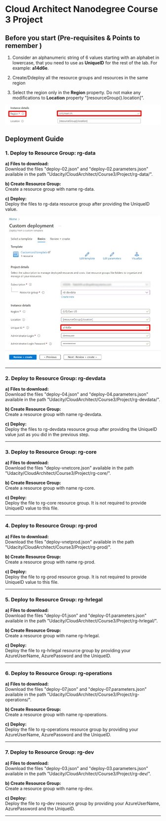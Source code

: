 # Cloud Architect Nanodegree Course 3 Project

## Before you start (Pre-requisites & Points to remember )

1. Consider an alphanumeric string of 6 values starting with an alphabet in lowercase, that you need to use as **UniqueID** for the rest of the lab. For example: **a14d6e**.

2. Create/Ddeploy all the resource groups and resources in the same region

3. Select the region only in the **Region** property. Do not make any modifications to **Location** property "[resourceGroup().location]". 

![Location Details](./media/Location-details.jpg)

## Deployment Guide

### 1. Deploy to Resource Group: rg-data

**a) Files to download:** <br/>
Download the files "deploy-02.json" and "deploy-02.parameters.json" available in the path "Udacity/CloudArchitect/Course3/Project/rg-data/".

**b) Create Resource Group:** <br/>
Create a resource group with name rg-data.

**c) Deploy:** <br/>
Deploy the files to rg-data resource group after providing the UniqueID value.

![UniqueID Details](./media/provide-uniqueid.jpg)

------------------------------------------------------------------

### 2. Deploy to Resource Group: rg-devdata

**a) Files to download:** <br/>
Download the files "deploy-04.json" and "deploy-04.parameters.json" available in the path "Udacity/CloudArchitect/Course3/Project/rg-devdata/".

**b) Create Resource Group:** <br/>
Create a resource group with name rg-devdata.

**c) Deploy:** <br/>
Deploy the files to rg-devdata resource group after providing the UniqueID value just as you did in the previous step.

------------------------------------------------------------------

### 3. Deploy to Resource Group: rg-core

**a) Files to download:** <br/>
Download the files "deploy-vnetcore.json" available in the path "Udacity/CloudArchitect/Course3/Project/rg-core/".

**b) Create Resource Group:** <br/>
Create a resource group with name rg-core.

**c) Deploy:** <br/>
Deploy the file to rg-core resource group. It is not required to provide UniqueID value to this file.

------------------------------------------------------------------

### 4. Deploy to Resource Group: rg-prod

**a) Files to download:** <br/>
Download the files "deploy-vnetprod.json" available in the path "Udacity/CloudArchitect/Course3/Project/rg-prod/".

**b) Create Resource Group:** <br/>
Create a resource group with name rg-prod.

**c) Deploy:** <br/>
Deploy the file to rg-prod resource group. It is not required to provide UniqueID value to this file.

------------------------------------------------------------------

### 5. Deploy to Resource Group: rg-hrlegal

**a) Files to download:** <br/>
Download the files "deploy-01.json" and "deploy-01.parameters.json" available in the path "Udacity/CloudArchitect/Course3/Project/rg-hrlegal/".

**b) Create Resource Group:** <br/>
Create a resource group with name rg-hrlegal.

**c) Deploy:** <br/>
Deploy the file to rg-hrlegal resource group by providing your AzureUserName, AzurePassword and the UniqueID.

------------------------------------------------------------------

### 6. Deploy to Resource Group: rg-operations

**a) Files to download:** <br/>
Download the files "deploy-07.json" and "deploy-07.parameters.json" available in the path "Udacity/CloudArchitect/Course3/Project/rg-operations/".

**b) Create Resource Group:** <br/>
Create a resource group with name rg-operations.

**c) Deploy:** <br/>
Deploy the file to rg-operations resource group by providing your AzureUserName, AzurePassword and the UniqueID.

------------------------------------------------------------------

### 7. Deploy to Resource Group: rg-dev

**a) Files to download:** <br/>
Download the files "deploy-03.json" and "deploy-03.parameters.json" available in the path "Udacity/CloudArchitect/Course3/Project/rg-dev/".

**b) Create Resource Group:** <br/>
Create a resource group with name rg-dev.

**c) Deploy:** <br/>
Deploy the file to rg-dev resource group by providing your AzureUserName, AzurePassword and the UniqueID.

------------------------------------------------------------------
